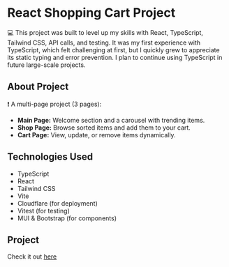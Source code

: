 # React Shopping Cart Project

💻 This project was built to level up my skills with React, TypeScript, Tailwind CSS, API calls, and testing. It was my first experience with TypeScript, which felt challenging at first, but I quickly grew to appreciate its static typing and error prevention. I plan to continue using TypeScript in future large-scale projects.

## About Project
❗ A multi-page project (3 pages):  
- **Main Page:** Welcome section and a carousel with trending items.  
- **Shop Page:** Browse sorted items and add them to your cart.  
- **Cart Page:** View, update, or remove items dynamically.  

## Technologies Used
- TypeScript  
- React  
- Tailwind CSS  
- Vite  
- Cloudflare (for deployment)  
- Vitest (for testing)  
- MUI & Bootstrap (for components)  

## Project
Check it out [here](https://react-shopping-cart-dip.pages.dev/)

